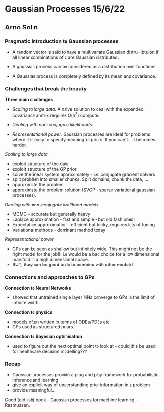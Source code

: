 # Gaussian Processes 15/6/22
## Arno Solin

### Pragmatic introduction to Gaussian processes

* A random vector is said to have a multivariate Gaussian distru=ibtuion if all linear combinations of x are Gaussian distributed. 

* A gaussian process can be considered as a distribution over functions. 

* A Gaussian process is completely defined by its mean and covariance. 

### Challenges that break the beauty 

**Three main challenges**
* *Scaling to large data*. A naive solution to deal with the expanded covariance amtrix requires $O (n^3)$ compute. 

* *Dealing with non-conjugate likelihoods*. 

* *Representational power*. Gaussian processes are ideal for problems where it is easy to specify meaningful priors. If you can't... it becomes harder. 

*Scaling to large data*
* exploit structure of the data 
* exploit structure of the GP prior 
* solve the linear system approximately - i.e. conjugate gradient solvers 
* split problem into smaller chunks. Split domains, chunk the data, ...
* approximate the problem
* approximate the problem solution (SVGP - sparse variational gaussian processes). 

*Dealing with non-conjugate likelihood models*
* MCMC - accurate but generally heavy 
* Laplace approximation - fast and simple - but old fashioned!
* Expectation approximation - efficient but tricky, requires lots of tuning 
* Variational methods - dominant method today

*Representational power*
* GPs can be seen as shallow but infinitely wide. This might not be the right model for the job!!! i.e would be a bad choice for a low dimensional manifold in a high dimensional space. 
* BUT, they can be good tools to combine with other models! 

### Connections and approaches to GPs

**Connection to Neural Networks**
* showed that untrained single layer NNs converge to GPs in the limit of infinite width. 

**Connection to physics**
* models often written in terms of ODEs/PDEs etc
* GPs used as structured priors. 

**Connection to Bayesian optimisation** 
* used to figure out the next optimal point to look at - could this be used for healthcare decision modelling???

### Recap 

* Gaussian processes provide a plug and play framework for probabilistic inference and learning 
* give an explicit way of understanding prior information in a problem 
* provide meaningful... 

Good (old-ish) book - Gaussian processes for machine learning - Rasmussen. 

